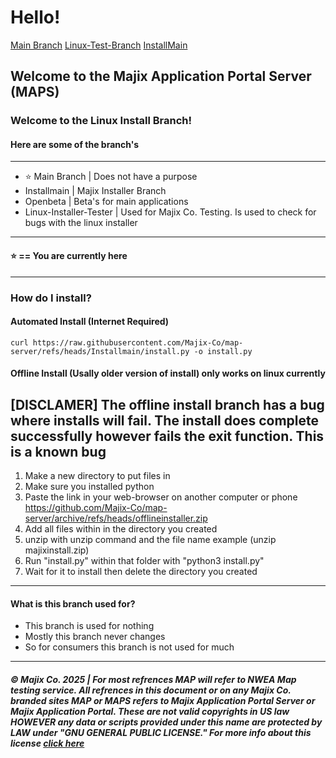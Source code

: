 <!-- style>
  .license {
    color: blue;
    text-decoration: bold;
  }
  .license:hover{
    color: purple;
    text-decoration: underline;
    background-color: cyan;
    border-radius: 10px;
    padding: 2px;
  }
  .navbar {
    color: white;
    text-decoration: none;
    background-color: gray;
    border-radius: 5px;
    padding: 5px;
  }
  .navapps {
    color: white;
    background-color: #5D9B9B;
    padding: 5px;
    border-radius: 5px;
  }
  .navapps:hover {
    color: white;
    background-color:rgba(28, 113, 11, 0.86);
    padding: 5px;
    border-radius: 5px;
    text-decoration: none;
  }
  .navapps-active {
    color: white;
    background-color:rgb(9, 144, 255);
    border-radius: 5px;
    padding: 5px;
  }

  .navapps-active:hover {
    background-color: rgba(28, 113, 11, 0.86);
    border-radius: 5px
    border-style: solid;
    color: white;
    padding: 5px;
    text-decoration: none;
  }
</style> -->
<h1>Hello!</h1>
<div class="navbar" style="border: black">
<a class="navapps-active" href="https://github.com/Majix-Co/map-server/tree/main">Main Branch</a>
<a class="navapps" href="https://github.com/Majix-Co/map-server/tree/Linux-Installer-Tester">Linux-Test-Branch</a>
<!-- <a class ="navapps" href="https://github.com/Majix-Co/map-server/tree/Openbeta">OpenBeta</a> -->
<a class="navapps" href="https://github.com/Majix-Co/map-server/tree/Installmain">InstallMain</a>
</div>
<h2> Welcome to the Majix Application Portal Server (MAPS)</h2>
<h3> Welcome to the Linux Install Branch!</h3>
<h4>Here are some of the branch's</h4>
<hr>
<ul>
  <li>&#11088; Main Branch | Does not have a purpose
  <li>Installmain | Majix Installer Branch</li>
  <li>Openbeta | Beta's for main applications</li>
  <li>Linux-Installer-Tester | Used for Majix Co. Testing. Is used to check for bugs with the linux installer</li>
</ul>
<hr>
<h4> &#11088; == You are currently here</h4>
<hr>
<h3> How do I install?</h4>
<h4> Automated Install (Internet Required)</h4>

```
curl https://raw.githubusercontent.com/Majix-Co/map-server/refs/heads/Installmain/install.py -o install.py
```

<h4> Offline Install (Usally older version of install) only works on linux currently</h4>
<h2>[DISCLAMER] The offline install branch has a bug where installs will fail. The install does complete successfully however fails the exit function. This is a known bug</h2>
<ol>
  <li> Make a new directory to put files in</li>
  <li> Make sure you installed python </li>
  <li>Paste the link in your web-browser on another computer or phone</li>
  <a href="https://github.com/Majix-Co/map-server/archive/refs/heads/offlineinstaller.zip">https://github.com/Majix-Co/map-server/archive/refs/heads/offlineinstaller.zip</a>
  <li> Add all files within in the directory you created</li>
  <li> unzip with unzip command and the file name example (unzip majixinstall.zip)</li>
  <li> Run "install.py" within that folder with "python3 install.py"</li>
  <li> Wait for it to install then delete the directory you created</li>
</ol>
<hr>
<h4> What is this branch used for?</h4>
<ul>
  <li> This branch is used for nothing</li>
  <li> Mostly this branch never changes</li>
  <li> So for consumers this branch is not used for much </li>
</ul>
<hr>
<h5> © Majix Co. 2025 | For most refrences MAP will refer to NWEA Map testing service. All refrences in this document or on any Majix Co. branded sites MAP or MAPS refers to Majix Application Portal Server or Majix Application Portal. These are not valid copyrights in US law HOWEVER any data or scripts provided under this name are protected by LAW under "GNU GENERAL PUBLIC LICENSE." For more info about this license <a class="license" href="https://www.gnu.org/licenses/gpl-3.0.en.html">click here</a></h5>
</body>
</html>
